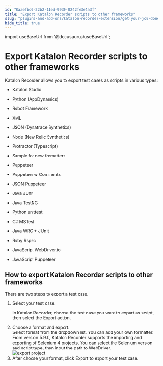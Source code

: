 ```yaml
---
id: "8aaefbc0-22b2-11ed-9930-0242fe3e4a3f"
title: "Export Katalon Recorder scripts to other frameworks"
slug: "plugins-and-add-ons/katalon-recorder-extension/get-your-job-done/export-scenarios/export-katalon-recorder-scripts-to-other-frameworks"
hide_title: true
---
```

import useBaseUrl from '@docusaurus/useBaseUrl';


# <a id="id" class="anchor_top_offset"/><a id="ariaid-title1" class="anchor_top_offset"/>Export Katalon Recorder scripts to other frameworks

<div xmlns="http://www.w3.org/1999/xhtml" className="p">Katalon Recorder allows you to export test cases as scripts in various types:<ul className="ul"><li className="li"><p className="p">Katalon Studio</p></li><li className="li"><p className="p">Python (AppDynamics)</p></li><li className="li"><p className="p">Robot Framework</p></li><li className="li"><p className="p">XML</p></li><li className="li"><p className="p">JSON (Dynatrace Synthetics)</p></li><li className="li"><p className="p">Node (New Relic Synthetics)</p></li><li className="li"><p className="p"> Protractor (Typescript)</p></li><li className="li"><p className="p">Sample for new formatters</p></li><li className="li"><p className="p">Puppeteer</p></li><li className="li"><p className="p">Puppeteer w Comments</p></li><li className="li">JSON Puppeteer</li><li className="li"><p className="p">Java JUnit</p></li><li className="li"><p className="p">Java TestNG</p></li><li className="li"><p className="p">Python unittest</p></li><li className="li"><p className="p"> C# MSTest</p></li><li className="li"><p className="p">Java WRC + JUnit</p></li><li className="li"><p className="p">Ruby Rspec</p></li><li className="li"><p className="p">JavaScript WebDriver.io</p></li><li className="li"><p className="p">JavaScript Puppeteer</p></li></ul></div>

## <a id="task-8437" class="anchor_top_offset"/>How to export Katalon Recorder scripts to other frameworks

<section xmlns="http://www.w3.org/1999/xhtml" className="section context">There are two steps to export a test case.</section> 
<ol xmlns="http://www.w3.org/1999/xhtml" className="ol steps"><li className="li step stepexpand"><span className="ph cmd">Select your test case.</span><div className="itemgroup info"><p className="p">In Katalon Recorder, choose the test case you want to export as         script, then select the <span className="ph uicontrol">Export</span> action.</p></div></li><li className="li step stepexpand"><span className="ph cmd">Choose a format and export.</span><div className="itemgroup info">Select format from the dropdown list. You can add your own       formatter.</div><div className="itemgroup info">From version 5.9.0, Katalon Recorder supports the importing and exporting of Selenium 4 projects. You can select the Selenium version and script type, then input the path to WebDriver.</div><div className="itemgroup info"><img className="image" src={useBaseUrl("/8ab1bae0-22b2-11ed-9930-0242fe3e4a3f.jpeg")} alt="export project" /></div></li><li className="li step stepexpand"><span className="ph cmd">After choose your format, click <span className="ph uicontrol">Export</span> to       export your test case.</span></li></ol> 

